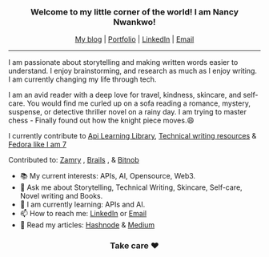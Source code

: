  <h3 align="center"> Welcome to my little corner of the world! I am Nancy Nwankwo! </h3>
 

<p align="center">
    <a href="https://nancywrites.hashnode.dev">My blog</a> |
    <a href="https://nancywrites.hashnode.dev/portfolio">Portfolio</a> |
    <a href="https://www.linkedin.com/in/nancy-nwankwo">LinkedIn</a> |
    <a href="mailto:nancydesire5@gmail.com">Email</a>
</p>

***

I am passionate about storytelling and making written words easier to understand. 
I enjoy brainstorming, and research as much as I enjoy writing. I am currently changing my life through tech.

I am an avid reader with a deep love for travel, kindness, skincare, and self-care. You would find me curled up on a sofa reading a romance, mystery, suspense, or detective thriller novel on a rainy day. I am trying to master chess - Finally found out how the knight piece moves.😄

I currently contribute to [Api Learning Library](https://github.com/nancywrites/api-learning-library/), [Technical writing resources](https://github.com/CynthiaPeter/Technical-Writing-Resources) & [Fedora like I am 7](https://nancywrites.hashnode.dev/fedora-like-i-am-7-simplifying-fedora-for-all-ages) 

Contributed to: [Zamry](https://github.com/bitnob/zamry-documentation) , [Brails](https://github.com/bitnob/brails-documentation) ,  & [Bitnob](https://github.com/bitnob/nobblet-documentation)

 - 📚 My current interests: APIs, AI, Opensource, Web3.
 - 💬 Ask me about Storytelling, Technical Writing, Skincare, Self-care, Novel writing and Books.
 - 🌱 I am currently learning: APIs and AI.
 - 📫 How to reach me: [LinkedIn](www.linkedin.com/in/nancy-nwankwo)   or  [Email](mailto:nancydesire5@gmail.com)
 - 📑 Read my articles: [Hashnode](https://nancywrites.hashnode.dev/) & [Medium](https://medium.com/@nancymuses)
 

<h3 align="center"> Take care ❤️ </h3>
   

<!--
**warriorbadass/warriorbadass** is a ✨ _special_ ✨ repository because its `README.md` (this file) appears on your GitHub profile.

Here are some ideas to get you started:

- 🔭 I’m currently working on ...
- 🌱 I’m currently learning ...
- 👯 I’m looking to collaborate on ...
- 🤔 I’m looking for help with ...
- 💬 Ask me about ...Storytelling, Technical Writing, Skincare, Self-care, Novel writing and Books 
- 📫 How to reach me: ... Reach me on Twitter or Email
- 😄 Pronouns: ... She/her
- ⚡ Fun fact: ... I speak English, Igbo, Spanish, and French. I plan to speak 13 languages fluently by 35
-->
